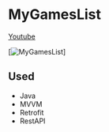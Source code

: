 # MyGamesList

[Youtube](https://www.youtube.com/u_5yq16xLSA)

[![MyGamesList](https://youtube.com/watch?v=mQFPJwG7HoM)]



## Used

* Java
* MVVM
* Retrofit
* RestAPI
